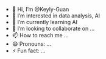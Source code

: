 - 👋 Hi, I’m @Keyly-Guan
- 👀 I’m interested in data analysis, AI
- 🌱 I’m currently learning AI
- 💞️ I’m looking to collaborate on ...
- 📫 How to reach me ...
- 😄 Pronouns: ...
- ⚡ Fun fact: ...

<!---
Keyly-Guan/Keyly-Guan is a ✨ special ✨ repository because its `README.md` (this file) appears on your GitHub profile.
You can click the Preview link to take a look at your changes.
--->
